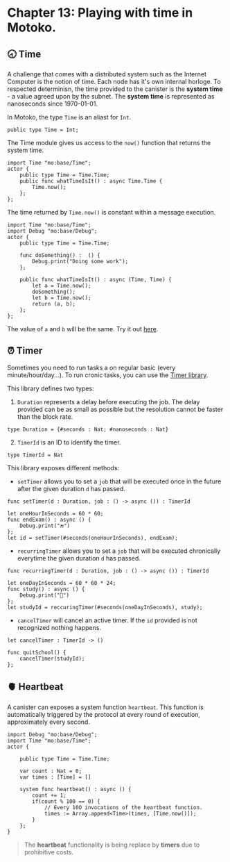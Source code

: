 # Chapter 13: Playing with time in Motoko.
## 🕣 Time
A challenge that comes with a distributed system such as the Internet Computer is the notion of time. Each node has it's own internal horloge. To respected determinisn, the time provided to the canister is the **system time** - a value agreed upon by the subnet. The **system time** is represented as nanoseconds since 1970-01-01.

In Motoko, the type `Time` is an aliast for `Int`.
```motoko
public type Time = Int;
```
The Time module gives us access to the `now()` function that returns the system time.
```motoko
import Time "mo:base/Time";
actor {
    public type Time = Time.Time;
    public func whatTimeIsIt() : async Time.Time {
        Time.now();
    };
};
```

The time returned by `Time.now()` is constant within a message execution. 
```motoko
import Time "mo:base/Time";
import Debug "mo:base/Debug";
actor {
    public type Time = Time.Time;

    func doSomething() :  () {
        Debug.print("Doing some work");
    };

    public func whatTimeIsIt() : async (Time, Time) {
        let a = Time.now();
        doSomething();
        let b = Time.now();
        return (a, b);
    };
};
```
The value of `a` and `b` will be the same. Try it out [here](https://m7sm4-2iaaa-aaaab-qabra-cai.ic0.app/?tag=4264079271).
## ⏰ Timer
Sometimes you need to run tasks a on regular basic (every minute/hour/day...). To run cronic tasks, you can use the [Timer library](https://internetcomputer.org/docs/current/motoko/main/base/Timer). 

This library defines two types:
1. `Duration` represents a delay before executing the job. The delay provided can be as small as possible but the resolution cannot be faster than the block rate. 
```motoko
type Duration = {#seconds : Nat; #nanoseconds : Nat}
```
2. `TimerId` is an ID to identify the timer.
```motoko
type TimerId = Nat
```

This library exposes different methods:
- `setTimer` allows  you to set a `job` that will be executed once in the future after the given duration `d` has passed.
```motoko
func setTimer(d : Duration, job : () -> async ()) : TimerId
```
```motoko
let oneHourInSeconds = 60 * 60;
func endExam() : async () {
    Debug.print("🔚")
};
let id = setTimer(#seconds(oneHourInSeconds), endExam);
```

- `recurringTimer` allows you to set a `job` that will be executed chronically everytime the given duration `d` has passed. 
```motoko
func recurringTimer(d : Duration, job : () -> async ()) : TimerId
```
```motoko
let oneDayInSeconds = 60 * 60 * 24;
func study() : async () {
    Debug.print("🙇")
};
let studyId = reccuringTimer(#seconds(oneDayInSeconds), study);
```
- `cancelTimer` will cancel an active timer. If the `id` provided is not recognized nothing happens.
```motoko
let cancelTimer : TimerId -> ()
```
```motoko
func quitSchool() {
    cancelTimer(studyId);
};
```
## 🫀 Heartbeat
A canister can exposes a system function `heartbeat`. This function is automatically triggered by the protocol at every round of execution, approximately every second.

```motoko
import Debug "mo:base/Debug";
import Time "mo:base/Time";
actor {

    public type Time = Time.Time;

    var count : Nat = 0;
    var times : [Time] = [] 

    system func heartbeat() : async () {
        count += 1;
        if(count % 100 == 0) {
            // Every 10O invocations of the heartbeat function.
            times := Array.append<Time>(times, [Time.now()]);
        } 
    };
}
```

> The **heartbeat** functionality is being replace by **timers** due to prohibitive costs.
